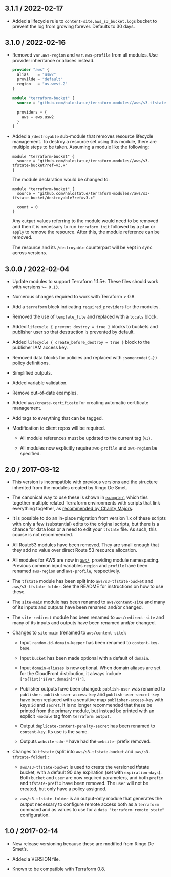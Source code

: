 ## 3.1.1 / 2022-02-17

- Added a lifecycle rule to `content-site.aws_s3_bucket.logs` bucket to prevent
  the log from growing forever. Defaults to 30 days.

## 3.1.0 / 2022-02-16

- Removed `var.aws-region` and `var.aws-profile` from all modules. Use provider
  inheritance or aliases instead.

  ```terraform
  provider "aws" {
    alias    = "usw2"
    provilde = "default"
    region   = "us-west-2"
  }

  module "terraform-bucket" {
    source = "github.com/halostatue/terraform-modules//aws/s3-tfstate-bucket?ref=v3.x"

    providers = {
      aws = aws.usw2
    }
  }
  ```

- Added a `/destroyable` sub-module that removes resource lifecycle management.
  To destroy a resource set using this module, there are multiple steps to be
  taken. Assuming a module like the following:

  ```
  module "terraform-bucket" {
    source = "github.com/halostatue/terraform-modules//aws/s3-tfstate-bucket?ref=v3.x"
  }
  ```

  The module declaration would be changed to:

  ```
  module "terraform-bucket" {
    source = "github.com/halostatue/terraform-modules//aws/s3-tfstate-bucket/destroyable?ref=v3.x"

    count = 0
  }
  ```

  Any `output` values referring to the module would need to be removed and then
  it is necessary to run `terraform init` followed by a `plan` or `apply` to
  remove the resource. After this, the module reference can be removed.

  The resource and its `/destroyable` counterpart will be kept in sync across
  versions.

## 3.0.0 / 2022-02-04

- Update modules to support Terraform 1.1.5+. These files should work with
  versions `>= 0.13`.

- Numerous changes required to work with Terraform > 0.8.

- Add a `terraform` block indicating `required_providers` for the modules.

- Removed the use of `template_file` and replaced with a `locals` block.

- Added `lifecycle { prevent_destroy = true }` blocks to buckets and publisher
  user so that destruction is prevented by default.

- Added `lifecycle { create_before_destroy = true }` block to the publisher IAM
  access key.

- Removed data blocks for policies and replaced with `jsonencode({…})` policy
  definitions.

- Simplified outputs.

- Added variable validation.

- Remove out-of-date examples.

- Added `aws/create-certificate` for creating automatic certificate management.

- Add tags to everything that can be tagged.

- Modification to client repos will be required.

  - All module references must be updated to the current tag (`v3`).

  - All modules now explicitly require `aws-profile` and `aws-region` be
    specified.

## 2.0 / 2017-03-12

- This version is incompatible with previous versions and the structure
  inherited from the modules created by Ringo De Smet.

- The canonical way to use these is shown in [`example/`], which ties together
  multiple related Terraform environments with scripts that link everything
  together, as [recommended by Charity Majors].

- It is possible to do an in-place migration from version 1.x of these scripts
  with only a few (substantial) edits to the original scripts, but there is
  a chance for data loss or a need to edit your `tfstate` file. As such, this
  course is not recommended.

- All Route53 modules have been removed. They are small enough that they add no
  value over direct Route 53 resource allocation.

- All modules for AWS are now in [`aws/`], providing module namespacing.
  Previous common input variables `region` and `profile` have been renamed
  `aws-region` and `aws-profile`, respectively.

- The `tfstate` module has been split into `aws/s3-tfstate-bucket` and
  `aws/s3-tfstate-folder`. See the README for instructions on how to use these.

- The `site-main` module has been renamed to `aws/content-site` and many of its
  inputs and outputs have been renamed and/or changed.

- The `site-redirect` module has been renamed to `aws/redirect-site` and many of
  its inputs and outputs have been renamed and/or changed.

- Changes to `site-main` (renamed to `aws/content-site`):

  - Input `random-id-domain-keeper` has been renamed to `content-key-base`.

  - Input `bucket` has been made optional with a default of `domain`.

  - Input `domain-aliases` is now optional. When domain aliases are set for the
    CloudFront distribution, it always include `["${list("${var.domain}")}"]`.

  - Publisher outputs have been changed: `publish-user` was renamed to
    `publisher`. `publish-user-access-key` and `publish-user-secret-key` have
    been replaced with a sensitive map `publisher-access-key` with keys `id` and
    `secret`. It is no longer recommended that these be printed from the primary
    module, but instead be printed with an explicit `-module` tag from
    `terraform output`.

  - Output `duplicate-content-penalty-secret` has been renamed to `content-key`.
    Its use is the same.

  - Outputs `website-cdn-*` have had the `website-` prefix removed.

- Changes to `tfstate` (split into `aws/s3-tfstate-bucket` and
  `aws/s3-tfstate-folder`)::

  - `aws/s3-tfstate-bucket` is used to create the versioned tfstate bucket, with
    a default 90 day expiration (set with `expiration-days`). Both `bucket` and
    `user` are now required parameters, and both `prefix` and `tfstate-prefix`
    have been removed. The `user` will not be created, but only have a policy
    assigned.

  - `aws/s3-tfstate-folder` is an output-only module that generates the output
    necessary to configure remote access both as a `terraform` command and as
    values to use for a `data "terraform_remote_state"` configuration.

## 1.0 / 2017-02-14

- New release versioning because these are modified from Ringo De Smet’s.

- Added a VERSION file.

- Known to be compatible with Terraform 0.8.

[recommended by charity majors]: https://charity.wtf/2016/03/30/terraform-vpc-and-why-you-want-a-tfstate-file-per-env/
[`example/`]: https://github.com/halostatue/terraform-modules/tree/v2.0/example/
[`aws/`]: https://github.com/halostatue/terraform-modules/tree/v2.0/aws/
